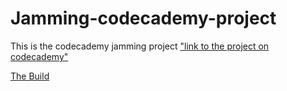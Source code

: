 # Jamming-codecademy-project
This is the codecademy jamming project ["link to the project on codecademy"](https://www.codecademy.com/paths/web-development/tracks/front-end-applications-with-react/modules/jammming/projects/jammming-prj)

[The Build](https://jamming-with-mmz.surge.sh/)
